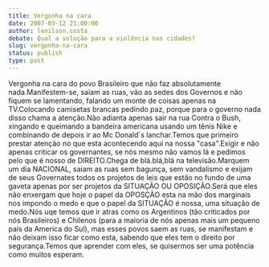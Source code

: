 ```yaml
---
title: Vergonha na cara
date: 2007-03-12 21:00:00
author: lenilson.costa
debate: Qual a solução para a violência nas cidades?
slug: vergonha-na-cara
status: publish 
type: post
---
```


Vergonha na cara do povo Brasileiro que não faz absolutamente nada.Manifestem-se, saiam as ruas, vão as sedes dos Governos e não fiquem se lamentando, falando um monte de coisas apenas na TV.Colocando camisetas brancas pedindo paz, porque para o governo nada disso chama a atenção.Não adianta apenas sair na rua Contra o Bush, xingando e queimando a bandeira americana usando um tênis Nike e combinando de depois ir ao Mc Donald´s lanchar.Temos que primeiro prestar atenção no que esta acontecendo aqui na nossa "casa".Exigir e não apenas criticar os governantes, se nós mesmo não vamos lá e pedimos pelo que é nosso de DIREITO.Chega de blá.blá,blá na televisão.Marquem um dia NACIONAL, saiam as ruas sem bagunça, sem vandalismo e exijam de seus Governates todos os projetos de leis que estão no fundo de uma gaveta apenas por ser projetos da SITUAÇÃO OU OPOSIÇÃO.Será que eles não enxergam que hoje o papel da OPOSÇÃO esta na mão dos marginais nos impondo o medo e que o papel da SITUAÇÂO é nossa, uma situação de medo.Nós uqe temos que ir atras como os Argentinos (tão criticados por nós Brasileiros) e Chilenos (para a maioria de nós apenas mais um pequeno pais da America do Sul), mas esses povos saem as ruas, se manifestam e não deixam isso ficar como esta, sabendo que eles tem o direito por segurança.Temos que aprender com eles, se quisermos ser uma potência como muitos esperam.
